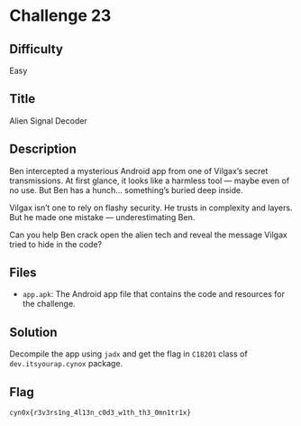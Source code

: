 # Challenge 23

## Difficulty

Easy

## Title

Alien Signal Decoder

## Description

Ben intercepted a mysterious Android app from one of Vilgax’s secret transmissions. At first glance, it looks like a harmless tool — maybe even of no use. But Ben has a hunch... something’s buried deep inside.

Vilgax isn’t one to rely on flashy security. He trusts in complexity and layers. But he made one mistake — underestimating Ben.

Can you help Ben crack open the alien tech and reveal the message Vilgax tried to hide in the code?

## Files

- `app.apk`: The Android app file that contains the code and resources for the challenge.

## Solution

Decompile the app using `jadx` and get the flag in `C18201` class of `dev.itsyourap.cynox` package.

## Flag

```text
cyn0x{r3v3rs1ng_4l13n_c0d3_w1th_th3_0mn1tr1x}
```

